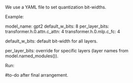 We use a YAML file to set quantization bit-widths.

Example:

model_name: gpt2
default_w_bits: 8
per_layer_bits:
  transformer.h.0.attn.c_attn: 4
  transformer.h.0.mlp.c_fc:    4


default_w_bits: default bit-width for all layers.

per_layer_bits: override for specific layers (layer names from model.named_modules()).

Run:

#to-do after final arrangement.